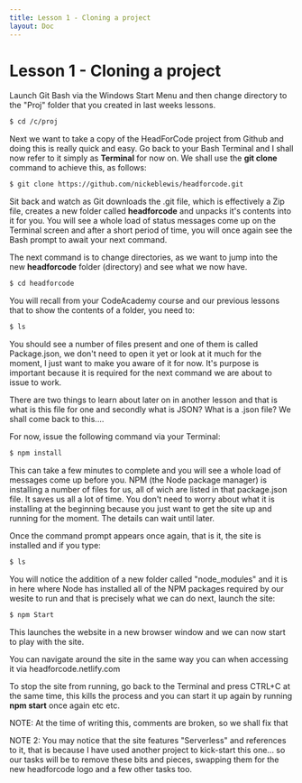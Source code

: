 ```yaml
---
title: Lesson 1 - Cloning a project
layout: Doc
---
```


# Lesson 1 - Cloning a project

Launch Git Bash via the Windows Start Menu and then change directory to the "Proj" folder that you created in last weeks lessons.

```Bash
$ cd /c/proj
```

Next we want to take a copy of the HeadForCode project from Github and doing this is really quick and easy. Go back to your Bash Terminal and I shall now refer to it simply as **Terminal** for now on.
We shall use the **git clone** command to achieve this, as follows:

```Bash
$ git clone https://github.com/nickeblewis/headforcode.git
```

Sit back and watch as Git downloads the .git file, which is effectively a Zip file, creates a new folder called **headforcode** and unpacks it's contents into it for you. You will see a whole 
load of status messages come up on the Terminal screen and after a short period of time, you will once again see the Bash prompt to await your next command.

The next command is to change directories, as we want to jump into the new **headforcode** folder (directory) and see what we now have.

```Bash
$ cd headforcode
```

You will recall from your CodeAcademy course and our previous lessons that to show the contents of a folder, you need to:

```Bash
$ ls
```

You should see a number of files present and one of them is called Package.json, we don't need to open it yet or look at it much for the moment, I just want to make you aware of it for now. It's purpose 
is important because it is required for the next command we are about to issue to work.

There are two things to learn about later on in another lesson and that is what is this file for one and secondly what is JSON? What is a .json file? We shall come back to this....

For now, issue the following command via your Terminal:

```Bash
$ npm install
```

This can take a few minutes to complete and you will see a whole load of messages come up before you. NPM (the Node package manager) is installing a number of files for us, all of wich are listed 
in that package.json file. It saves us all a lot of time. You don't need to worry about what it is installing at the beginning because you just want to get the site up and running for the moment. 
The details can wait until later.

Once the command prompt appears once again, that is it, the site is installed and if you type:

```Bash
$ ls
```

You will notice the addition of a new folder called "node_modules" and it is in here where Node has installed all of the NPM packages required by our wesite to run and that is precisely what we can 
do next, launch the site:

```Bash
$ npm Start
```

This launches the website in a new browser window and we can now start to play with the site. 

You can navigate around the site in the same way you can when accessing it via headforcode.netlify.com

To stop the site from running, go back to the Terminal and press CTRL+C at the same time, this kills the process and you can start it up again by running **npm start** once again etc etc.

NOTE: At the time of writing this, comments are broken, so we shall fix that

NOTE 2: You may notice that the site features "Serverless" and references to it, that is because I have used another project to kick-start this one... so our tasks will be to remove these bits 
and pieces, swapping them for the new headforcode logo and a few other tasks too.